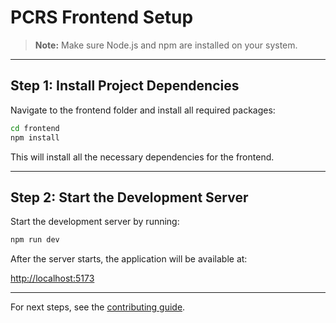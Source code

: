# PCRS Frontend Setup

> **Note:** Make sure Node.js and npm are installed on your system.

---

## Step 1: Install Project Dependencies

Navigate to the frontend folder and install all required packages:

```bash
cd frontend
npm install
```

This will install all the necessary dependencies for the frontend.

---

## Step 2: Start the Development Server

Start the development server by running:

```bash
npm run dev
```

After the server starts, the application will be available at:

[http://localhost:5173](http://localhost:5173)

---

For next steps, see the [contributing guide](../CONTRIBUTING.md).
